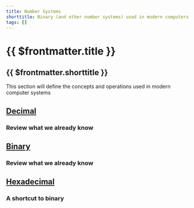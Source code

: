 ```yaml
---
title: Number Systems
shorttitle: Binary (and other number systems) used in modern computers
tags: []
---
```


# {{ $frontmatter.title }}
## {{ $frontmatter.shorttitle }}

This section will define the concepts and operations used in modern computer systems

## [Decimal](./decimal)
### Review what we already know

## [Binary](./binary)
### Review what we already know

## [Hexadecimal](./hexadecimal)
### A shortcut to binary